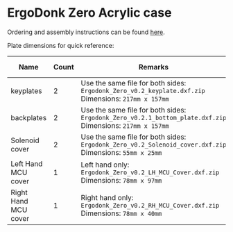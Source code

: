 # ErgoDonk Zero Acrylic case

Ordering and assembly instructions can be found [here](https://www.ergodonk.com/cases/acrylic-case).

Plate dimensions for quick reference:

 | Name | Count | Remarks | Potential Storefront |
|-|-|-|-|
| keyplates   | 2 | Use the same file for both sides: `Ergodonk_Zero_v0.2_keyplate.dxf.zip`<br> Dimensions: `217mm x 157mm` |[Elecrow](https://www.elecrow.com/)|
| backplates  | 2 | Use the same file for both sides: `Ergodonk_Zero_v0.2.1_bottom_plate.dxf.zip`<br> Dimensions: `217mm x 157mm` |[Elecrow](https://www.elecrow.com/)|
| Solenoid cover | 2 | Use the same file for both sides: `Ergodonk_Zero_v0.2_Solenoid_cover.dxf.zip`<br> Dimensions: `55mm x 25mm` |[Elecrow](https://www.elecrow.com/)|
| Left Hand MCU cover | 1 | Left hand only: `Ergodonk_Zero_v0.2_LH_MCU_Cover.dxf.zip`<br> Dimensions: `78mm x 97mm` |[Elecrow](https://www.elecrow.com/)|
|Right Hand MCU cover | 1 | Right hand only: `Ergodonk_Zero_v0.2_RH_MCU_Cover.dxf.zip`<br> Dimensions: `78mm x 40mm` |[Elecrow](https://www.elecrow.com/)|
